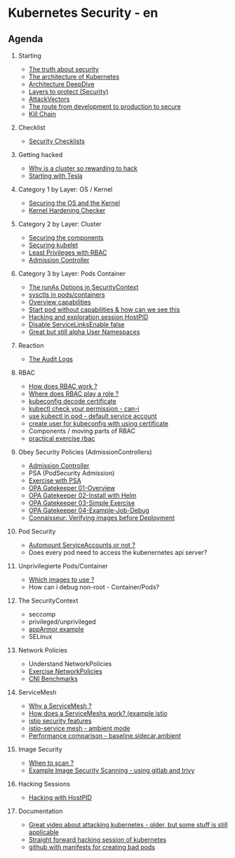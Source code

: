 # Kubernetes Security - en

## Agenda 

  1. Starting
     * [The truth about security](/security/truth.md)
     * [The architecture of Kubernetes](/kubernetes/architecture.md)
     * [Architecture DeepDive](https://github.com/jmetzger/training-kubernetes-advanced/assets/1933318/1ca0d174-f354-43b2-81cc-67af8498b56c)
     * [Layers to protect (Security)](security/overview/layers-2-protect.md)
     * [AttackVectors](security/overview/attack-vectors.md)
     * [The route from development to production to secure](security/overview/route-2-production.md)
     * [Kill Chain](kill-chain.md)

  1. Checklist
     * [Security Checklists](/security/checklist/security-checklist.md)
   
  1. Getting hacked
     * [Why is a cluster so rewarding to hack](security/getting-hacked/kubernetes-rewarding.md)
     * [Starting with Tesla](https://arstechnica.com/information-technology/2018/02/tesla-cloud-resources-are-hacked-to-run-cryptocurrency-mining-malware/)

  1. Category 1 by Layer: OS / Kernel
     * [Securing the OS and the Kernel](security/os-kernel/01-harden-os-kernel.md)
     * [Kernel Hardening Checker](kernel/hardening.md)
   
  1. Category 2 by Layer: Cluster
     * [Securing the components]()
     * [Securing kubelet](security/cluster/components/kubelet.md)
     * [Least Privileges with RBAC](kubernetes/rbac/00-rbac-and-least-privileges.md)
     * [Admission Controller](/security/admissionController/01-overview.md)
   
  1. Category 3 by Layer: Pods Container
     * [The runAs Options in SecurityContext](security/by.layer/pods-container/runAs/overview.md)
     * [sysctls in pods/containers](security/by.layer/pods-container/sysctls/overview.md)
     * [Overview capabilities](security/by.layer/pods-container/capabilities/00-overview.md)
     * [Start pod without capabilities & how can we see this](security/by.layer/pods-container/capabilities/01-nocap.md)
     * [Hacking and exploration session HostPID](explore/01-hack-session-hostpid.md)
     * [Disable ServiceLinksEnable false](https://github.com/jmetzger/training-kubernetes-security-en/blob/main/security/by.layer/pods-container/enableServiceLinks/disable-howto-and-why.md
) 
     * [Great but still alpha User Namespaces]()
    
  1. Reaction 
     * [The Audit Logs](/security/reaction/auditlog.md)

  1. RBAC
     * [How does RBAC work ?](kubernetes/rbac/01-how-does-rbac-work.md)
     * [Where does RBAC play a role ?](kubernetes/rbac/02-where-does-rbac-play-a-role.md)
     * [kubeconfig decode certificate](kubernetes/rbac/decode-local-certificate.md)
     * [kubectl check your permission - can-i](kubernetes/rbac/can-i.md)
     * [use kubectl in pod - default service account](/kubernetes/rbac/pod-automount-sa.md)
     * [create user for kubeconfig with using certificate](kubernetes/rbac/create-kubeconfig-with-cert.md)
     * Components / moving parts of RBAC
     * [practical exercise rbac](kubernetes/rbac-create-user-kubernetes-1-25.md)

  1. Obey Security Policies (AdmissionControllers)
     * [Admission Controller](/security/admissionController/01-overview.md)
     * PSA (PodSecurity Admission)
     * [Exercise with PSA](kubernetes-security/pod-security-admission.md)
     * [OPA Gatekeeper 01-Overview](/security/admissionController/opa-gatekeeper/01-overview.md)
     * [OPA Gatekeeper 02-Install with Helm](/security/admissionController/opa-gatekeeper/02-install.md)
     * [OPA Gatekeeper 03-Simple Exercise](/security/admissionController/opa-gatekeeper/05-example-exercise.md)
     * [OPA Gatekeeper 04-Example-Job-Debug](/security/admissionController/opa-gatekeeper/06-example-job-debug.md)
     * [Connaisseur: Verifying images before Deployment](/security/admissionController/connaisseur-image-verification/02-walkthrough.md)
   
  1. Pod Security
     * [Automount ServiceAccounts or not ?](security/by.layer/pods-container/serviceAccount/do-not-mount-if-not-needed.md)
     * Does every pod need to access the kubenernetes api server?
   
  1. Unprivilegierte Pods/Container
     * [Which images to use ?](security/unprivileged-containers/which-images.md) 
     * How can i debug non-root - Container/Pods?
    
  1. The SecurityContext
     * seccomp
     * privileged/unprivileged
     * [appArmor example](https://kubernetes.io/docs/tutorials/security/apparmor/)
     * SELinux
     
  1. Network Policies
     * Understand NetworkPolicies
     * [Exercise NetworkPolicies](kubernetes-networkpolicy/00-simple-exercises-group-en.md)
     * [CNI Benchmarks](https://itnext.io/benchmark-results-of-kubernetes-network-plugins-cni-over-40gbit-s-network-2024-156f085a5e4e)

  1. ServiceMesh
     * [Why a ServiceMesh ?](istio/overview/benefits-of-a-service-mesh.md)
     * [How does a ServiceMeshs work? (example istio](/istio/overview/overview-classic-sidecar.md)
     * [istio security features](istio/overview/security-features.md)
     * [istio-service mesh - ambient mode](/istio/overview/ambient-mode.md)
     * [Performance comparison - baseline,sidecar,ambient](/istio/overview/performance-comparison-baseline-sidecar-ambient.md)
     
  1. Image Security
     * [When to scan ?](security/scanning-containers/01-when-to-scan.md)
     * [Example Image Security Scanning - using gitlab and trivy](security/scanning-containers/02-example-trivy-gitlab.md)

  1. Hacking Sessions
     * [Hacking with HostPID](/explore/01-hack-session-hostpid.md)

  1. Documentation
     * [Great video about attacking kubernetes - older, but some stuff is still applicable](https://www.youtube.com/watch?v=HmoVSmTIOxM)
     * [Straight forward hacking session of kubernetes](https://youtu.be/iD_klswHJQs?si=97rWNuAbGjLwCjpa)
     * [github with manifests for creating bad pods](https://bishopfox.com/blog/kubernetes-pod-privilege-escalation#pod8)
